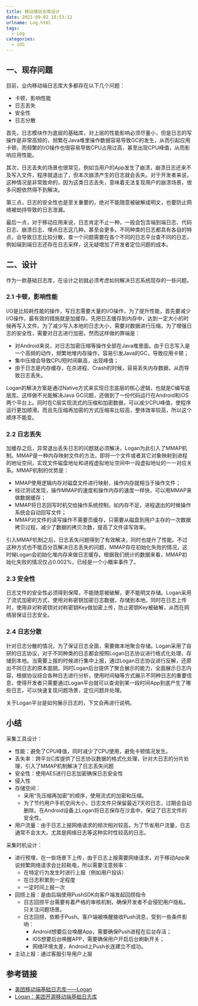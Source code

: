```yaml
---
title: 移动端日志库设计
date: 2021-09-02 18:53:12
urlname: Log.html
tags:
  - Log
categories:
  - iOS
---
```


## 一、现存问题

目前，业内移动端日志库大多都存在以下几个问题：

- 卡顿，影响性能
- 日志丢失
- 安全性
- 日志分散

首先，日志模块作为底层的基础库，对上层的性能影响必须尽量小，但是日志的写操作是非常高频的，频繁在Java堆里操作数据容易导致GC的发生，从而引起应用卡顿，而频繁的I/O操作也很容易导致CPU占用过高，甚至出现CPU峰值，从而影响应用性能。

其次，日志丢失的场景也很常见，例如当用户的App发生了崩溃，崩溃日志还来不及写入文件，程序就退出了，但本次崩溃产生的日志就会丢失。对于开发者来说，这种情况是非常致命的，因为这类日志丢失，意味着无法复现用户的崩溃场景，很多问题依然得不到解决。

第三点，日志的安全性也是至关重要的，绝对不能随意被破解成明文，也要防止网络被劫持导致的日志泄漏。

最后一点，对于移动应用来说，日志肯定不止一种，一般会包含端到端日志、代码日志、崩溃日志、埋点日志这几种，甚至会更多。不同种类的日志都具有各自的特点，会导致日志比较分散，查一个问题需要在各个不同的日志平台查不同的日志，例如端到端日志还存在日志采样，这无疑增加了开发者定位问题的成本。

## 二、设计

作为一款基础日志库，在设计之初就必须考虑如何解决日志系统现存的一些问题。

### 2.1 卡顿，影响性能

I/O是比较耗性能的操作，写日志需要大量的I/O操作，为了提升性能，首先要减少I/O操作，最有效的措施就是加缓存。先把日志缓存到内存中，达到一定大小的时候再写入文件。为了减少写入本地的日志大小，需要对数据进行压缩，为了增强日志的安全性，需要对日志进行加密。然而这样做的弊端是：

- 对Android来说，对日志加密压缩等操作全部在Java堆里面。由于日志写入是一个高频的动作，频繁地堆内存操作，容易引发Java的GC，导致应用卡顿；
- 集中压缩会导致CPU短时间飙高，出现峰值；
- 由于日志是内存缓存，在杀进程、Crash的时候，容易丢失内存数据，从而导致日志丢失。

Logan的解决方案是通过Native方式来实现日志底层的核心逻辑，也就是C编写底层库。这样做不光能解决Java GC问题，还做到了一份代码运行在Android和iOS两个平台上。同时在C层实现流式的压缩和加密数据，可以减少CPU峰值，使程序运行更加顺滑。而且先压缩再加密的方式压缩率比较高，整体效率较高，所以这个顺序不能变。

### 2.2 日志丢失

加缓存之后，异常退出丢失日志的问题就必须解决，Logan为此引入了MMAP机制。MMAP是一种内存映射文件的方法，即将一个文件或者其它对象映射到进程的地址空间，实现文件磁盘地址和进程虚拟地址空间中一段虚拟地址的一一对应关系。MMAP机制的优势是：

- MMAP使用逻辑内存对磁盘文件进行映射，操作内存就相当于操作文件；
- 经过测试发现，操作MMAP的速度和操作内存的速度一样快，可以用MMAP来做数据缓存；
- MMAP将日志回写时机交给操作系统控制。如内存不足，进程退出的时候操作系统会自动回写文件；
- MMAP对文件的读写操作不需要页缓存，只需要从磁盘到用户主存的一次数据拷贝过程，减少了数据的拷贝次数，提高了文件读写效率。

引入MMAP机制之后，日志丢失问题得到了有效解决，同时也提升了性能。不过这种方式也不能百分百解决日志丢失的问题，MMAP存在初始化失败的情况，这时候Logan会初始化堆内存来做日志缓存。根据我们统计的数据来看，MMAP初始化失败的情况仅占0.002%，已经是一个小概率事件了。

### 2.3 安全性

日志文件的安全性必须得到保障，不能随意被破解，更不能明文存储。Logan采用了流式加密的方式，使用对称密钥加密日志数据，存储到本地。同时在日志上传时，使用非对称密钥对对称密钥Key做加密上传，防止密钥Key被破解，从而在网络层保证日志安全。

### 2.4 日志分散

针对日志分散的情况，为了保证日志全面，需要做本地聚合存储。Logan采用了自研的日志协议，对于不同种类的日志都会按照Logan日志协议进行格式化处理，存储到本地。当需要上报的时候进行集中上报，通过Logan日志协议进行反解，还原出不同日志的原本面貌。同时Logan后台提供了聚合展示的能力，全面展示日志内容，根据协议综合各种日志进行分析，使用时间轴等方式展示不同种日志的重要信息，使得开发者只需要通过Logan平台就可以查询到某一段时间App到底产生了哪些日志，可以快速复现问题场景，定位问题并处理。

关于Logan平台是如何展示日志的，下文会再进行说明。



## 小结

采集工具设计：

- 性能：避免了CPU峰值，同时减少了CPU使用，避免卡顿情况发生。
- 丢失率：跨平台C库提供了日志协议数据的格式化处理，针对大日志的分片处理，引入了MMAP机制解决了日志丢失问题
- 安全性：使用AES进行日志加密确保日志安全性
- 侵入性
- 存储空间：
  - 采用“先压缩再加密”的顺序，使用流式的加密和压缩。
  - 为了节约用户手机空间大小，日志文件只保留最近7天的日志，过期会自动删除。在Android设备上Logan将日志保存在沙盒中，保证了日志文件的安全性。
- 用户流量：由于日志上报网络请求的频次相对较高，为了节省用户流量，日志通常不会太大。尤其是网络日志等这种实时性较高的日志。

采集时机设计：

- 进行预埋，在一些场景下上传，由于日志上报需要网络请求，对于移动App来说频繁网络请求会比较耗电，所以需要注意频率：
  - 在特定行为发生时进行上报（例如用户投诉）
  - 在日志积累到一定程度
  - 一定时间上报一次
- 回捞上报：是由后端使用PushSDK向客户端发起回捞指令
  - 日志回捞平台需要有着严格的审核机制，确保开发者不会侵犯用户隐私，只关注问题场景。
  - 日志回捞，依赖于Push。客户端被唤醒接收Push消息，受到一些条件影响：
    - Android想要后台唤醒App，需要确保Push进程在后台存活；
    - iOS想要后台唤醒APP，需要确保用户开启后台刷新开关；
    - 网络环境太差，Android上Push长连建立不成功。
- 主动上报：通过客服引导用户上报



## 参考链接

- [美团移动端基础日志库——Logan](https://tech.meituan.com/2018/02/11/logan.html)
- [Logan：美团开源移动端基础日志库](https://tech.meituan.com/2018/10/11/logan-open-source.html)

